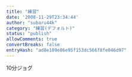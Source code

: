 ```yaml
---
title: "練習"
date: '2008-11-29T23:34:44'
author: "subaru44k"
category: "練習(デフォルト)"
status: "publish"
allowComments: true
convertBreaks: false
entryHash: "ad8e109e86e95f153dc566f8fe046d97"
---
```

10分ジョグ
